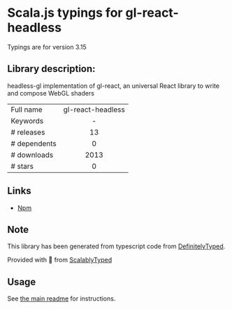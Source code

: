 
# Scala.js typings for gl-react-headless

Typings are for version 3.15

## Library description:
headless-gl implementation of gl-react, an universal React library to write and compose WebGL shaders

|                    |                 |
| ------------------ | :-------------: |
| Full name          | gl-react-headless |
| Keywords           | - |
| # releases         | 13 |
| # dependents       | 0 |
| # downloads        | 2013 |
| # stars            | 0 |

## Links
- [Npm](https://www.npmjs.com/package/gl-react-headless)
    


## Note
This library has been generated from typescript code from [DefinitelyTyped](https://definitelytyped.org).

Provided with :purple_heart: from [ScalablyTyped](https://github.com/oyvindberg/ScalablyTyped)

## Usage
See [the main readme](../../readme.md) for instructions.


